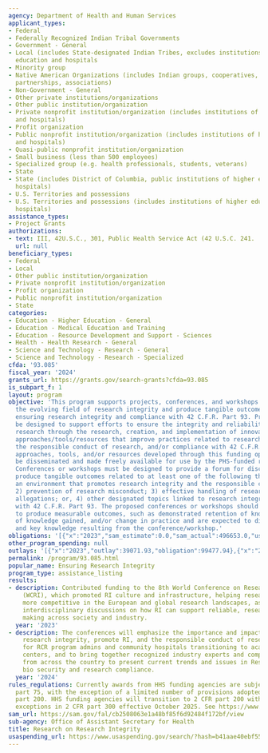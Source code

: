```yaml
---
agency: Department of Health and Human Services
applicant_types:
- Federal
- Federally Recognized Indian Tribal Governments
- Government - General
- Local (includes State-designated Indian Tribes, excludes institutions of higher
  education and hospitals
- Minority group
- Native American Organizations (includes Indian groups, cooperatives, corporations,
  partnerships, associations)
- Non-Government - General
- Other private institutions/organizations
- Other public institution/organization
- Private nonprofit institution/organization (includes institutions of higher education
  and hospitals)
- Profit organization
- Public nonprofit institution/organization (includes institutions of higher education
  and hospitals)
- Quasi-public nonprofit institution/organization
- Small business (less than 500 employees)
- Specialized group (e.g. health professionals, students, veterans)
- State
- State (includes District of Columbia, public institutions of higher education and
  hospitals)
- U.S. Territories and possessions
- U.S. Territories and possessions (includes institutions of higher education and
  hospitals)
assistance_types:
- Project Grants
authorizations:
- text: III, 42U.S.C., 301, Public Health Service Act (42 U.S.C. 241.
  url: null
beneficiary_types:
- Federal
- Local
- Other public institution/organization
- Private nonprofit institution/organization
- Profit organization
- Public nonprofit institution/organization
- State
categories:
- Education - Higher Education - General
- Education - Medical Education and Training
- Education - Resource Development and Support - Sciences
- Health - Health Research - General
- Science and Technology - Research - General
- Science and Technology - Research - Specialized
cfda: '93.085'
fiscal_year: '2024'
grants_url: https://grants.gov/search-grants?cfda=93.085
is_subpart_f: 1
layout: program
objective: 'This program supports projects, conferences, and workshops that advance
  the evolving field of research integrity and produce tangible outcomes related to
  ensuring research integrity and compliance with 42 C.F.R. Part 93. Projects must
  be designed to support efforts to ensure the integrity and reliability of PHS-funded
  research through the research, creation, and implementation of innovative practical
  approaches/tools/resources that improve practices related to research integrity,
  the responsible conduct of research, and/or compliance with 42 C.F.R. Part 93. Innovative
  approaches, tools, and/or resources developed through this funding opportunity should
  be disseminated and made freely available for use by the PHS-funded research community.
  Conferences or workshops must be designed to provide a forum for discussion and
  produce tangible outcomes related to at least one of the following themes: 1) fostering
  an environment that promotes research integrity and the responsible conduct of research;
  2) prevention of research misconduct; 3) effective handling of research misconduct
  allegations; or, 4) other designated topics linked to research integrity and compliance
  with 42 C.F.R. Part 93. The proposed conferences or workshops should be designed
  to produce measurable outcomes, such as demonstrated retention of knowledge, sharing
  of knowledge gained, and/or change in practice and are expected to disseminate materials
  and key knowledge resulting from the conference/workshop.'
obligations: '[{"x":"2023","sam_estimate":0.0,"sam_actual":496653.0,"usa_spending_actual":304253.69},{"x":"2024","sam_estimate":0.0,"sam_actual":196305.0,"usa_spending_actual":168577.02},{"x":"2025","sam_estimate":0.0,"sam_actual":750000.0,"usa_spending_actual":-1.34}]'
other_program_spending: null
outlays: '[{"x":"2023","outlay":39071.93,"obligation":99477.94},{"x":"2024","outlay":0.0,"obligation":196305.0},{"x":"2025","outlay":0.0,"obligation":0.0}]'
permalink: /program/93.085.html
popular_name: Ensuring Research Integrity
program_type: assistance_listing
results:
- description: Contributed funding to the 8th World Conference on Research Integrity
    (WCRI), which promoted RI culture and infrastructure, helping researchers become
    more competitive in the European and global research landscapes, as well as encourage
    interdisciplinary discussions on how RI can support reliable, research-based decision
    making across society and industry.
  year: '2023'
- description: The conferences will emphasize the importance and impact of cultivating
    research integrity, promote RI, and the responsible conduct of research specifically
    for RCR program admins and community hospitals transitioning to academic medical
    centers, and to bring together recognized industry experts and compliance professionals
    from across the country to present current trends and issues in Research Integrity,
    bio security and research compliance.
  year: '2024'
rules_regulations: Currently awards from HHS funding agencies are subject to 45 CFR
  part 75, with the exception of a limited number of provisions adopted from 2 CFR
  part 200. HHS funding agencies will transition to 2 CFR part 200 with HHS specific
  exceptions in 2 CFR part 300 effective October 2025. See https://www.federalregister.gov/d/2024-21984
sam_url: https://sam.gov/fal/cb2508063e1a48bf85f6d92484f172bf/view
sub-agency: Office of Assistant Secretary for Health
title: Research on Research Integrity
usaspending_url: https://www.usaspending.gov/search/?hash=b41aae40ebf550d3723cc350673ac40c
---
```


